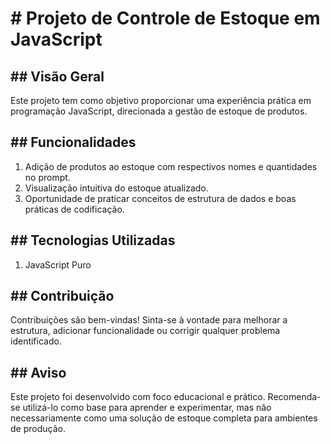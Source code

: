 <h1># Projeto de Controle de Estoque em JavaScript</h1>

<h2>## Visão Geral</h2>
<p>Este projeto tem como objetivo proporcionar uma experiência prática em programação JavaScript, direcionada a gestão de estoque de produtos.</p>

<h2>## Funcionalidades</h2>
<ol>
    <li>Adição de produtos ao estoque com respectivos nomes e quantidades no prompt.</li>
    <li>Visualização intuitiva do estoque atualizado.</li>
    <li>Oportunidade de praticar conceitos de estrutura de dados e boas práticas de codificação.</li>
</ol>

<h2>## Tecnologias Utilizadas</h2>
<ol>
    <li>JavaScript Puro</li>
</ol>

<h2>## Contribuição</h2>
<p>Contribuições são bem-vindas! Sinta-se à vontade para melhorar a estrutura, adicionar funcionalidade ou corrigir qualquer problema identificado.</p>

<h2>## Aviso</h2>
<p>Este projeto foi desenvolvido com foco educacional e prático. Recomenda-se utilizá-lo como base para aprender e experimentar, mas não necessariamente como uma solução de estoque completa para ambientes de produção.</p>